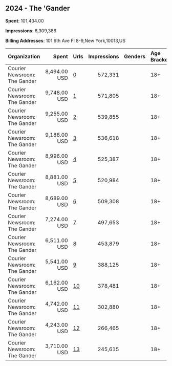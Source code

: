 ## 2024 - The 'Gander 
**Spent**: 101,434.00

**Impressions**: 6,309,386

**Billing Addresses**: 101 6th Ave Fl 8-9,New York,10013,US

|Organization|Spent|Urls|Impressions|Genders|Age Brackets|Country Codes|
|:---|---:|:---|---:|:---|:---|:---|
|Courier Newsroom: The Gander|8,494.00 USD|[0](https://www.snap.com/political-ads/asset/62703cfd71febd1ea6fac800db4af9d05025457df342e669c8f14bba62bdc480?mediaType=mp4)|572,331||18+|united states|
|Courier Newsroom: The Gander|9,748.00 USD|[1](https://www.snap.com/political-ads/asset/3310dedfc283e246d1b8cb19fbdbfdacee157c5d9a4b42f36753113cc10bf89f?mediaType=mp4)|571,805||18+|united states|
|Courier Newsroom: The Gander|9,255.00 USD|[2](https://www.snap.com/political-ads/asset/1bc790a4e2a1cf49fa1c50b3ac1ff0b3037f6922d85ff1e182979dc17267eca3?mediaType=mp4)|539,855||18+|united states|
|Courier Newsroom: The Gander|9,188.00 USD|[3](https://www.snap.com/political-ads/asset/b4c630803cd7dd4bbfb1b012e9f24344aab3524c16ee510a631e4639f6e5fc26?mediaType=mp4)|536,618||18+|united states|
|Courier Newsroom: The Gander|8,996.00 USD|[4](https://www.snap.com/political-ads/asset/c17110df72ca4ed6da8e323c8c5c65adb171538b01e67128363a1cda6f5735f1?mediaType=mp4)|525,387||18+|united states|
|Courier Newsroom: The Gander|8,881.00 USD|[5](https://www.snap.com/political-ads/asset/cf0498f0a43341d102b7f1e89f0495004aeaf696e7946be68f7866d628cac231?mediaType=mp4)|520,984||18+|united states|
|Courier Newsroom: The Gander|8,689.00 USD|[6](https://www.snap.com/political-ads/asset/acb88eb2f48f3fcb94ab218ebd42228dd164740e87f30130e8127e5f66356970?mediaType=mp4)|509,308||18+|united states|
|Courier Newsroom: The Gander|7,274.00 USD|[7](https://www.snap.com/political-ads/asset/e603cf13c8769545286e0e8dd77ddc9fc2fbd1df5db37719ef15e56b03d1ca52?mediaType=mp4)|497,653||18+|united states|
|Courier Newsroom: The Gander|6,511.00 USD|[8](https://www.snap.com/political-ads/asset/61683caa836a5a2d632abe2c2b10cde02fed79a7d34d92ab1f990c1b65334be2?mediaType=mp4)|453,879||18+|united states|
|Courier Newsroom: The Gander|5,541.00 USD|[9](https://www.snap.com/political-ads/asset/74addfac9cb473da2393bb7a3c3aca5cfb7964a513fe0c70646f076255f10c99?mediaType=mp4)|388,125||18+|united states|
|Courier Newsroom: The Gander|6,162.00 USD|[10](https://www.snap.com/political-ads/asset/3ebfb97d97e6263bcd4d36e408185b4f4d55e9a7e8a077ddf23a0dafe59ab626?mediaType=mp4)|378,481||18+|united states|
|Courier Newsroom: The Gander|4,742.00 USD|[11](https://www.snap.com/political-ads/asset/27edd94ca36c15ac0c286919ab88701d938f92b2e077c4cbab7d484cddeca6ab?mediaType=mp4)|302,880||18+|united states|
|Courier Newsroom: The Gander|4,243.00 USD|[12](https://www.snap.com/political-ads/asset/8d90736de1b423073438f4405784dbb955b92e573faf89805a7d528093870e56?mediaType=mp4)|266,465||18+|united states|
|Courier Newsroom: The Gander|3,710.00 USD|[13](https://www.snap.com/political-ads/asset/188a246f2857716980c3db0dae7dee7e97d7784d6b6486ab1da56e8aa0182b2f?mediaType=mp4)|245,615||18+|united states|
